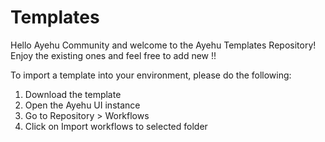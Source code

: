 # Templates
Hello Ayehu Community and welcome to the Ayehu Templates Repository! Enjoy the existing ones and feel free to add new !!

To import a template into your environment, please do the following:
1. Download the template
2. Open the Ayehu UI instance
3. Go to Repository > Workflows
4. Click on Import workflows to selected folder

